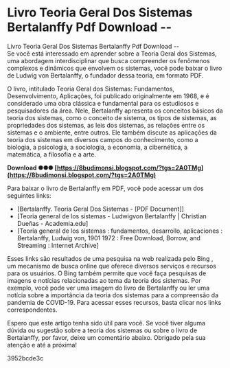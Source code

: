 # Livro Teoria Geral Dos Sistemas Bertalanffy Pdf Download --
 
 Livro Teoria Geral Dos Sistemas Bertalanffy Pdf Download --     
Se você está interessado em aprender sobre a Teoria Geral dos Sistemas, uma abordagem interdisciplinar que busca compreender os fenômenos complexos e dinâmicos que envolvem os sistemas, você pode baixar o livro de Ludwig von Bertalanffy, o fundador dessa teoria, em formato PDF.
     
O livro, intitulado Teoria Geral dos Sistemas: Fundamentos, Desenvolvimento, Aplicações, foi publicado originalmente em 1968, e é considerado uma obra clássica e fundamental para os estudiosos e pesquisadores da área. Nele, Bertalanffy apresenta os conceitos básicos da teoria dos sistemas, como o conceito de sistema, os tipos de sistemas, as propriedades dos sistemas, as leis dos sistemas, as relações entre os sistemas e o ambiente, entre outros. Ele também discute as aplicações da teoria dos sistemas em diversos campos do conhecimento, como a biologia, a psicologia, a sociologia, a economia, a cibernética, a matemática, a filosofia e a arte.
 
**Download ✺✺✺ [https://8budimonsi.blogspot.com/?tgs=2A0TMg](https://8budimonsi.blogspot.com/?tgs=2A0TMg)**


     
Para baixar o livro de Bertalanffy em PDF, você pode acessar um dos seguintes links:
     
- [Bertalanffy. Teoria Geral Dos Sistemas - [PDF Document]]
- [Teoria general de los sistemas - Ludwigvon Bertalanffy | Christian Dueñas - Academia.edu]
- [Teoría general de los sistemas : fundamentos, desarrollo, aplicaciones : Bertalanffy, Ludwig von, 1901 1972 : Free Download, Borrow, and Streaming : Internet Archive]

Esses links são resultados de uma pesquisa na web realizada pelo Bing  , um mecanismo de busca online que oferece diversos serviços e recursos para os usuários. O Bing também permite que você faça pesquisas de imagens e notícias relacionadas ao tema da teoria dos sistemas. Por exemplo, você pode ver uma imagem do livro de Bertalanffy ou ler uma notícia sobre a importância da teoria dos sistemas para a compreensão da pandemia de COVID-19. Para acessar esses recursos, basta clicar nos links correspondentes.
     
Espero que este artigo tenha sido útil para você. Se você tiver alguma dúvida ou sugestão sobre a teoria dos sistemas ou sobre o livro de Bertalanffy, por favor, deixe um comentário abaixo. Obrigado pela sua atenção e até a próxima!

 3952bcde3c
 
